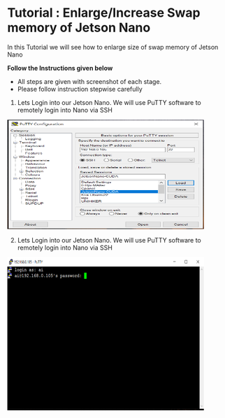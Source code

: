 # Tutorial : Enlarge/Increase Swap memory of Jetson Nano
  
In this Tutorial we will see how to enlarge size of swap memory of Jetson Nano  
  
**Follow the Instructions given below**
- All steps are given with screenshot of each stage.
- Please follow instruction stepwise carefully   
  
1. Lets Login into our Jetson Nano. We will use PuTTY software to remotely login into Nano via SSH  
  
<img src="/Enlarge-Swap/screenshots/swap1.png" width="450" height="250">  
  
  
  
2. Lets Login into our Jetson Nano. We will use PuTTY software to remotely login into Nano via SSH  
  
<img src="/Enlarge-Swap/screenshots/swap2.png" width="450" height="350">  
  
  
